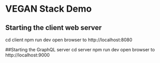 # VEGAN Stack Demo

## Starting the client web server
cd client
npm run dev
open browser to http://localhost:8080

##Starting the GraphQL server
cd server
npm run dev
open browser to http://localhost:9000